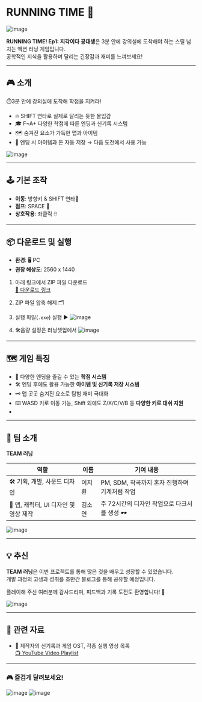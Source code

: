 # RUNNING TIME 🏃 

![image](https://github.com/user-attachments/assets/e9395c88-bd33-4123-b8ee-7931869c943b)

**RUNNING TIME! Ep1: 지각이다 공대생**은 3분 안에 강의실에 도착해야 하는 스릴 넘치는 액션 러닝 게임입니다.  
공학적인 지식을 활용하며 달리는 긴장감과 재미를 느껴보세요!

---

## 🎮 소개
⏱️3분 안에 강의실에 도착해 학점을 지켜라!
  - 🔥 SHIFT 연타로 실제로 달리는 듯한 몰입감
  - 🎓 F~A+ 다양한 학점에 따른 엔딩과 신기록 시스템
  - 🗺️ 숨겨진 요소가 가득한 맵과 아이템
  - 💾 엔딩 시 아이템과 돈 자동 저장 → 다음 도전에서 사용 가능
 
![image](https://github.com/user-attachments/assets/51ddeb03-e0af-4aaf-9320-5caeadff8ce8)

---

## 🕹️ 기본 조작

- **이동**: 방향키 & SHIFT 연타🏃  
- **점프**: SPACE 🦘  
- **상호작용**: 좌클릭 🖱️
  
---

## 📦 다운로드 및 실행

- **환경**: 🖥️ PC  
- **권장 해상도**: 2560 x 1440

1. 아래 링크에서 ZIP 파일 다운로드  
   [🔗 다운로드 링크](https://drive.google.com/file/d/1yB-F7eweJ9L8L6QNSDr-2weolVkEUjYf/view?usp=sharing)
2. ZIP 파일 압축 해제 🗂️  
3. 실행 파일(`.exe`) 실행 ▶️
![image](https://github.com/user-attachments/assets/4634ffa3-3ed8-426a-96cf-31bcd5343d56)

5. 🛠️음량 설정은 러닝셋업에서 
![image](https://github.com/user-attachments/assets/90cc7d8b-c277-4217-bd24-151e54248acb)


---

## 🗺️ 게임 특징

- 🎯 다양한 엔딩을 즐길 수 있는 **학점 시스템**
- 🛠️ 엔딩 후에도 활용 가능한 **아이템 및 신기록 저장 시스템**
- 🗝️ 맵 곳곳 숨겨진 요소로 탐험 재미 극대화
- ⌨️ WASD 키로 이동 가능, Shift 외에도 Z/X/C/V/B 등 **다양한 키로 대쉬 지원**
- 
---

## 👥 팀 소개

**TEAM 러닝**

| 역할              | 이름    | 기여 내용                                                |
|-------------------|---------|--------------------------------------------------------|
| 🛠️ 기획, 개발, 사운드 디자인 | 이지환 | PM, SDM, 작곡까지 혼자 진행하며 기계처럼 작업 |
| 🎨 맵, 캐릭터, UI 디자인 및 영상 제작 | 김소연 | 주 72시간의 디자인 작업으로 다크서클 생성 🕶️ |

![image](https://github.com/user-attachments/assets/cd5877f7-252a-4745-b6db-e02732103f01)

---

## 💡 추신

**TEAM 러닝**은 이번 프로젝트를 통해 많은 것을 배우고 성장할 수 있었습니다.  
개발 과정의 고생과 성취를 조만간 블로그를 통해 공유할 예정입니다.  

플레이해 주신 여러분께 감사드리며, 피드백과 기록 도전도 환영합니다! 🏅

![image](https://github.com/user-attachments/assets/4a9affeb-6e57-4a8c-9c82-da7c46a15257)

---

## 📂 관련 자료

- 🎥 제작자의 신기록과 게임 OST, 각종 실행 영상 목록  
  [📺 YouTube Video Playlist](https://youtube.com/playlist?list=PLomZ_XOg8FzyWHktkVx_JOgPjh0kqUS8Q&feature=shared)

---

### 🎮 즐겁게 달려보세요!
![image](https://github.com/user-attachments/assets/90de9bfd-70c3-423d-928e-eb182b7edc85)
![image](https://github.com/user-attachments/assets/b5a3a76f-873d-4132-b6e0-0fc79629b6dd)
